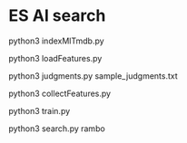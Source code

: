 # ES AI search

python3 indexMlTmdb.py

python3 loadFeatures.py

python3 judgments.py sample_judgments.txt

python3 collectFeatures.py

python3 train.py

python3 search.py rambo